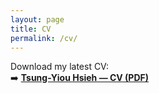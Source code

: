 ```yaml
---
layout: page
title: CV
permalink: /cv/
---
```


Download my latest CV:  
➡️ **[Tsung-Yiou Hsieh — CV (PDF)](/cv/Tsung-Yiou-Hsieh-CV-2025.pdf)**